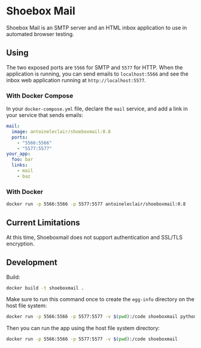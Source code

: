 # Shoebox Mail

Shoebox Mail is an SMTP server and an HTML inbox application to use in automated browser testing.

## Using

The two exposed ports are `5566` for SMTP and `5577` for HTTP. When the application is running, you can send emails to `localhost:5566` and see the inbox web application running at `http://localhost:5577`.

### With Docker Compose

In your `docker-compose.yml` file, declare the `mail` service, and add a link in your service that sends emails:

```yml
mail:
  image: antoineleclair/shoeboxmail:0.8
  ports:
    - "5566:5566"
    - "5577:5577"
your_app:
  foo: bar
  links:
    - mail
    - baz
```

### With Docker

```bash
docker run -p 5566:5566 -p 5577:5577 antoineleclair/shoeboxmail:0.8
```

## Current Limitations

At this time, Shoeboxmail does not support authentication and SSL/TLS encryption.

## Development

Build:

```bash
docker build -t shoeboxmail .
```

Make sure to run this command once to create the `egg-info` directory on the host file system:

```bash
docker run -p 5566:5566 -p 5577:5577 -v $(pwd):/code shoeboxmail python setup.py develop
```

Then you can run the app using the host file system directory:

```bash
docker run -p 5566:5566 -p 5577:5577 -v $(pwd):/code shoeboxmail
```
